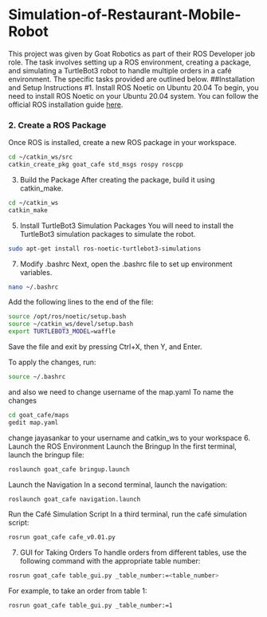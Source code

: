 # Simulation-of-Restaurant-Mobile-Robot
This project was given by Goat Robotics as part of their ROS Developer job role. The task involves setting up a ROS environment, creating a package, and simulating a TurtleBot3 robot to handle multiple orders in a café environment. The specific tasks provided are outlined below.
##Installation and Setup Instructions
#1. Install ROS Noetic on Ubuntu 20.04
To begin, you need to install ROS Noetic on your Ubuntu 20.04 system. You can follow the official ROS installation guide [here](http://wiki.ros.org/noetic/Installation/Ubuntu).
### 2. Create a ROS Package
Once ROS is installed, create a new ROS package in your workspace.

```bash
cd ~/catkin_ws/src
catkin_create_pkg goat_cafe std_msgs rospy roscpp 
```
3. Build the Package
After creating the package, build it using catkin_make.
```bash
cd ~/catkin_ws
catkin_make
```
5. Install TurtleBot3 Simulation Packages
You will need to install the TurtleBot3 simulation packages to simulate the robot.
```bash
sudo apt-get install ros-noetic-turtlebot3-simulations
```
7. Modify .bashrc
Next, open the .bashrc file to set up environment variables.
```bash
nano ~/.bashrc
```
Add the following lines to the end of the file:
```bash
source /opt/ros/noetic/setup.bash
source ~/catkin_ws/devel/setup.bash
export TURTLEBOT3_MODEL=waffle
```
Save the file and exit by pressing Ctrl+X, then Y, and Enter.

To apply the changes, run:
```bash
source ~/.bashrc
```
and also we need to change username of the map.yaml
To name the changes
```bash
cd goat_cafe/maps
gedit map.yaml
```
change jayasankar to your username and catkin_ws to your workspace 
6. Launch the ROS Environment
Launch the Bringup
In the first terminal, launch the bringup file:
```bash
roslaunch goat_cafe bringup.launch
```
Launch the Navigation
In a second terminal, launch the navigation:
```bash
roslaunch goat_cafe navigation.launch
```
Run the Café Simulation Script
In a third terminal, run the café simulation script:
```bash
rosrun goat_cafe cafe_v0.01.py
```
7. GUI for Taking Orders
To handle orders from different tables, use the following command with the appropriate table number:
```bash
rosrun goat_cafe table_gui.py _table_number:=<table_number>
```
For example, to take an order from table 1:
```bash
rosrun goat_cafe table_gui.py _table_number:=1
```
